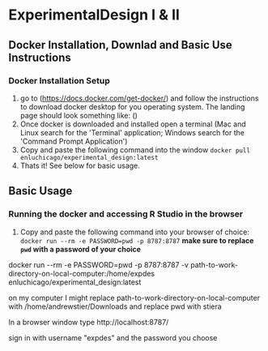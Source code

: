 # ExperimentalDesign I & II
## Docker Installation, Downlad and Basic Use Instructions

### Docker Installation Setup

1. go to (https://docs.docker.com/get-docker/) and follow the instructions to download docker desktop for you operating system. The landing page should look something like: ()
2. Once docker is downloaded and installed open a terminal (Mac and Linux search for the 'Terminal' application; Windows search for the 'Command Prompt Application')
3. Copy and paste the following command into the window `docker pull enluchicago/experimental_design:latest`
4. Thats it! See below for basic usage.


## Basic Usage

### Running the docker and accessing R Studio in the browser

1. Copy and paste the following command into your browser of choice: `docker run --rm -e PASSWORD=pwd -p 8787:8787` **make sure to replace `pwd` with a password of your choice**



docker run --rm -e PASSWORD=pwd -p 8787:8787 -v path-to-work-directory-on-local-computer:/home/expdes enluchicago/experimental_design:latest

on my computer I might replace path-to-work-directory-on-local-computer with /home/andrewstier/Downloads
and replace pwd with stiera

In a browser window type http://localhost:8787/

sign in with username "expdes" and the password you choose
